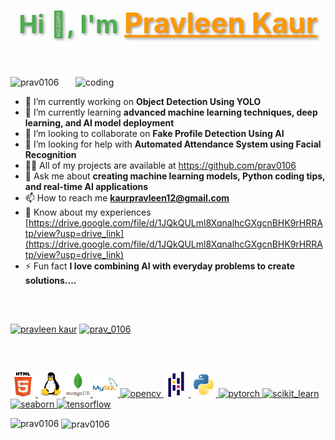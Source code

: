 <h1 align="center">
  <span id="name" style="font-size: 40px; font-weight: bold; color: #4CAF50; text-shadow: 2px 2px 4px rgba(0, 0, 0, 0.4);">
    Hi 👋, I'm <span style="color: #ff9800; text-decoration: underline; font-size: 45px; font-weight: bold;">Pravleen Kaur</span>
  </span>
</h1>
<h3 align="center" style="color: #fff;">Transforming Ideas into Reality with Python, AI, and ML</h3>

<img align="right" alt="coding" width="400" src="https://user-images.githubusercontent.com/74038190/225813708-98b745f2-7d22-48cf-9150-083f1b00d6c9.gif">

<p align="left"> <img src="https://komarev.com/ghpvc/?username=prav0106&label=Profile%20views&color=0e75b6&style=flat" alt="prav0106" /> </p>

- 🔭 I’m currently working on **Object Detection Using YOLO**
- 🌱 I’m currently learning **advanced machine learning techniques, deep learning, and AI model deployment**
- 👯 I’m looking to collaborate on **Fake Profile Detection Using AI**
- 🤝 I’m looking for help with **Automated Attendance System using Facial Recognition**
- 👨‍💻 All of my projects are available at https://github.com/prav0106
- 💬 Ask me about **creating machine learning models, Python coding tips, and real-time AI applications**
- 📫 How to reach me **kaurpravleen12@gmail.com**
- 📄 Know about my experiences [https://drive.google.com/file/d/1JQkQULml8XqnalhcGXgcnBHK9rHRRAtp/view?usp=drive_link](https://drive.google.com/file/d/1JQkQULml8XqnalhcGXgcnBHK9rHRRAtp/view?usp=drive_link)
- ⚡ Fun fact **I love combining AI with everyday problems to create solutions....**

<h3 align="left" style="color: #fff;">Connect with me:</h3>
<p align="left">
  <a href="https://linkedin.com/in/pravleen-kaur" target="blank"><img align="center" src="https://raw.githubusercontent.com/rahuldkjain/github-profile-readme-generator/master/src/images/icons/Social/linked-in-alt.svg" alt="pravleen kaur" height="30" width="40" /></a>
  <a href="https://www.leetcode.com/prav_0106" target="blank"><img align="center" src="https://raw.githubusercontent.com/rahuldkjain/github-profile-readme-generator/master/src/images/icons/Social/leet-code.svg" alt="prav_0106" height="30" width="40" /></a>
</p>

<h3 align="left" style="color: #fff;">Languages and Tools:</h3>
<p align="left"> 
  <a href="https://www.w3.org/html/" target="_blank" rel="noreferrer"> <img src="https://raw.githubusercontent.com/devicons/devicon/master/icons/html5/html5-original-wordmark.svg" alt="html5" width="40" height="40"/> </a> 
  <a href="https://www.linux.org/" target="_blank" rel="noreferrer"> <img src="https://raw.githubusercontent.com/devicons/devicon/master/icons/linux/linux-original.svg" alt="linux" width="40" height="40"/> </a> 
  <a href="https://www.mongodb.com/" target="_blank" rel="noreferrer"> <img src="https://raw.githubusercontent.com/devicons/devicon/master/icons/mongodb/mongodb-original-wordmark.svg" alt="mongodb" width="40" height="40"/> </a> 
  <a href="https://www.mysql.com/" target="_blank" rel="noreferrer"> <img src="https://raw.githubusercontent.com/devicons/devicon/master/icons/mysql/mysql-original-wordmark.svg" alt="mysql" width="40" height="40"/> </a> 
  <a href="https://opencv.org/" target="_blank" rel="noreferrer"> <img src="https://www.vectorlogo.zone/logos/opencv/opencv-icon.svg" alt="opencv" width="40" height="40"/> </a> 
  <a href="https://pandas.pydata.org/" target="_blank" rel="noreferrer"> <img src="https://raw.githubusercontent.com/devicons/devicon/2ae2a900d2f041da66e950e4d48052658d850630/icons/pandas/pandas-original.svg" alt="pandas" width="40" height="40"/> </a> 
  <a href="https://www.python.org" target="_blank" rel="noreferrer"> <img src="https://raw.githubusercontent.com/devicons/devicon/master/icons/python/python-original.svg" alt="python" width="40" height="40"/> </a> 
  <a href="https://pytorch.org/" target="_blank" rel="noreferrer"> <img src="https://www.vectorlogo.zone/logos/pytorch/pytorch-icon.svg" alt="pytorch" width="40" height="40"/> </a> 
  <a href="https://scikit-learn.org/" target="_blank" rel="noreferrer"> <img src="https://upload.wikimedia.org/wikipedia/commons/0/05/Scikit_learn_logo_small.svg" alt="scikit_learn" width="40" height="40"/> </a> 
  <a href="https://seaborn.pydata.org/" target="_blank" rel="noreferrer"> <img src="https://seaborn.pydata.org/_images/logo-mark-lightbg.svg" alt="seaborn" width="40" height="40"/> </a> 
  <a href="https://www.tensorflow.org" target="_blank" rel="noreferrer"> <img src="https://www.vectorlogo.zone/logos/tensorflow/tensorflow-icon.svg" alt="tensorflow" width="40" height="40"/> </a> 
</p>

<p><img align="left" src="https://github-readme-stats.vercel.app/api/top-langs?username=prav0106&show_icons=true&locale=en&layout=compact" alt="prav0106" /></p>

<p>&nbsp;<img align="center" src="https://github-readme-stats.vercel.app/api?username=prav0106&show_icons=true&locale=en" alt="prav0106" /></p>


